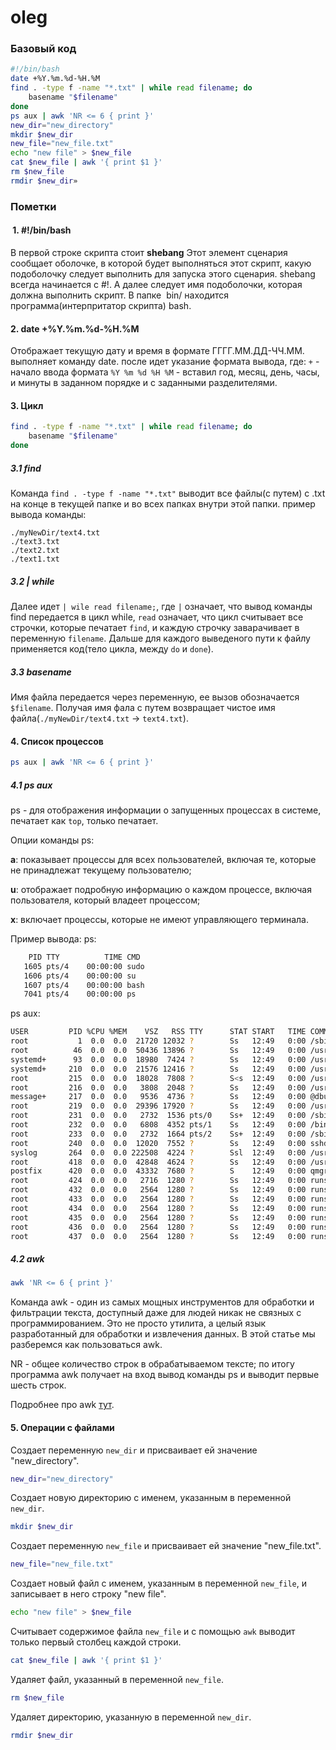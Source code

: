 # oleg

### Базовый код

```bash
#!/bin/bash
date +%Y.%m.%d-%H.%M
find . -type f -name "*.txt" | while read filename; do
    basename "$filename"
done
ps aux | awk 'NR <= 6 { print }'
new_dir="new_directory"
mkdir $new_dir
new_file="new_file.txt"
echo "new file" > $new_file
cat $new_file | awk '{ print $1 }'
rm $new_file
rmdir $new_dir»
```

### Пометки

####  1. #!/bin/bash
В первой строке скрипта стоит **shebang**
Этот элемент сценария сообщает оболочке, в которой будет выполняться этот скрипт, какую подоболочку следует выполнить для запуска этого сценария. shebang всегда начинается с #!. А далее следует имя подоболочки, которая должна выполнить скрипт.
В папке  bin/ находится программа(интерпритатор скрипта) bash. 

#### 2. date +%Y.%m.%d-%H.%M
Отображает текущую дату и время в формате ГГГГ.ММ.ДД-ЧЧ.ММ.
выполняет команду date. после идет указание формата вывода, где:
  `+` - начало ввода формата
  `%Y %m %d %H %M` - вставил год, месяц, день, часы, и минуты в заданном порядке и с заданными разделителями.

#### 3. Цикл
```bash
find . -type f -name "*.txt" | while read filename; do
    basename "$filename"
done
```
##### 3.1 find
Команда `find . -type f -name "*.txt"` выводит все файлы(с путем) с .txt на конце в текущей папке и во всех папках внутри этой папки.
пример вывода команды:
```
./myNewDir/text4.txt
./text3.txt
./text2.txt
./text1.txt
```
##### 3.2 | while
Далее идет `| wile read filename;`, где `|` означает, что вывод команды find передается в цикл while,
`read` означает, что цикл считывает все строчки, которые печатает `find`, и каждую строчку заварачивает в переменную `filename`.
Дальше для каждого выведеного пути к файлу применяется код(тело цикла, между `do` и `done`).

##### 3.3 basename
Имя файла передается через переменную, ее вызов обозначается `$filename`.
Получая имя фала с путем возвращает чистое имя файла(`./myNewDir/text4.txt` -> `text4.txt`).

#### 4. Список процессов
```bash
ps aux | awk 'NR <= 6 { print }'
```

##### 4.1 ps aux
ps - для отображения информации о запущенных процессах в системе, печатает как `top`, только печатает.

Опции команды ps:

**a**: показывает процессы для всех пользователей, включая те, которые не принадлежат текущему пользователю;

**u**: отображает подробную информацию о каждом процессе, включая пользователя, который владеет процессом;

**x**: включает процессы, которые не имеют управляющего терминала.

Пример вывода:
  ps:
```bash
    PID TTY          TIME CMD
   1605 pts/4    00:00:00 sudo
   1606 pts/4    00:00:00 su
   1607 pts/4    00:00:00 bash
   7041 pts/4    00:00:00 ps
```
  ps aux:
  ```bash
USER         PID %CPU %MEM    VSZ   RSS TTY      STAT START   TIME COMMAND
root           1  0.0  0.0  21720 12032 ?        Ss   12:49   0:00 /sbin/init
root          46  0.0  0.0  50436 13896 ?        Ss   12:49   0:00 /usr/lib/syst
systemd+      93  0.0  0.0  18980  7424 ?        Ss   12:49   0:00 /usr/lib/syst
systemd+     210  0.0  0.0  21576 12416 ?        Ss   12:49   0:00 /usr/lib/syst
root         215  0.0  0.0  18028  7808 ?        S<s  12:49   0:00 /usr/lib/syst
root         216  0.0  0.0   3808  2048 ?        Ss   12:49   0:00 /usr/sbin/cro
message+     217  0.0  0.0   9536  4736 ?        Ss   12:49   0:00 @dbus-daemon
root         219  0.0  0.0  29396 17920 ?        Ss   12:49   0:00 /usr/bin/pyth
root         231  0.0  0.0   2732  1536 pts/0    Ss+  12:49   0:00 /sbin/agetty
root         232  0.0  0.0   6808  4352 pts/1    Ss   12:49   0:00 /bin/login -p
root         233  0.0  0.0   2732  1664 pts/2    Ss+  12:49   0:00 /sbin/agetty
root         240  0.0  0.0  12020  7552 ?        Ss   12:49   0:00 sshd: /usr/sb
syslog       264  0.0  0.0 222508  4224 ?        Ssl  12:49   0:00 /usr/sbin/rsy
root         418  0.0  0.0  42848  4624 ?        Ss   12:49   0:00 /usr/lib/post
postfix      420  0.0  0.0  43332  7680 ?        S    12:49   0:00 qmgr -l -t un
root         424  0.0  0.0   2716  1280 ?        Ss   12:49   0:00 runsvdir -P /
root         432  0.0  0.0   2564  1280 ?        Ss   12:49   0:00 runsv sidekiq
root         433  0.0  0.0   2564  1280 ?        Ss   12:49   0:00 runsv gitlab-
root         434  0.0  0.0   2564  1280 ?        Ss   12:49   0:00 runsv gitlab-
root         435  0.0  0.0   2564  1280 ?        Ss   12:49   0:00 runsv postgre
root         436  0.0  0.0   2564  1280 ?        Ss   12:49   0:00 runsv gitlab-
root         437  0.0  0.0   2564  1280 ?        Ss   12:49   0:00 runsv puma
```
##### 4.2 awk
```bash
awk 'NR <= 6 { print }'
```
Команда awk - один из самых мощных инструментов для обработки и фильтрации текста, доступный даже для людей никак не связных с программированием. Это не просто утилита, а целый язык разработанный для обработки и извлечения данных. В этой статье мы разберемся как пользоваться awk.

NR - общее количество строк в обрабатываемом тексте;
по итогу программа awk получает на вход вывод команды ps и выводит первые шесть строк.

Подробнее про awk [тут](https://losst.pro/ispolzovanie-awk-v-linux#google_vignette).

#### 5. Операции с файлами
Создает переменную `new_dir` и присваивает ей значение "new_directory".
```bash
new_dir="new_directory"
```
Создает новую директорию с именем, указанным в переменной `new_dir`.
```bash
mkdir $new_dir
```
Создает переменную `new_file` и присваивает ей значение "new_file.txt".
```bash
new_file="new_file.txt"
```
Создает новый файл с именем, указанным в переменной `new_file`, и записывает в него строку "new file".
```bash
echo "new file" > $new_file
```
Считывает содержимое файла `new_file` и с помощью `awk` выводит только первый столбец каждой строки.
```bash
cat $new_file | awk '{ print $1 }'
```
Удаляет файл, указанный в переменной `new_file`.
```bash
rm $new_file
```
Удаляет директорию, указанную в переменной `new_dir`.
```bash
rmdir $new_dir
```
